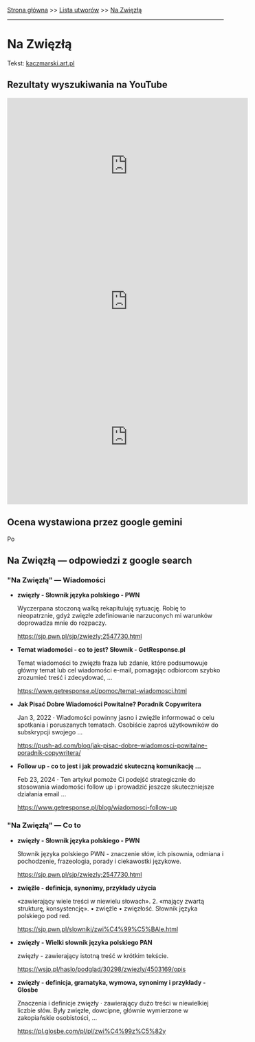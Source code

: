 [Strona główna](../index.md) >> [Lista utworów](../list.md) >> [Na Zwięzłą](332.md)

---

# Na Zwięzłą

Tekst: [kaczmarski.art.pl](https://www.kaczmarski.art.pl/tworczosc/wiersze/na-zwiezla/)

## Rezultaty wyszukiwania na YouTube

<iframe width="560" height="315" src="https://www.youtube.com/embed/8IaWemVjIhY?si=IdontcarewhotheIRSsendsImnotpayingtaxes" title="YouTube video player" frameborder="0" allow="accelerometer; autoplay; clipboard-write; encrypted-media; gyroscope; picture-in-picture; web-share" referrerpolicy="strict-origin-when-cross-origin" allowfullscreen></iframe>

<iframe width="560" height="315" src="https://www.youtube.com/embed/3_PaRYzdRj0?si=IdontcarewhotheIRSsendsImnotpayingtaxes" title="YouTube video player" frameborder="0" allow="accelerometer; autoplay; clipboard-write; encrypted-media; gyroscope; picture-in-picture; web-share" referrerpolicy="strict-origin-when-cross-origin" allowfullscreen></iframe>

<iframe width="560" height="315" src="https://www.youtube.com/embed/ZVCo28AAHkU?si=IdontcarewhotheIRSsendsImnotpayingtaxes" title="YouTube video player" frameborder="0" allow="accelerometer; autoplay; clipboard-write; encrypted-media; gyroscope; picture-in-picture; web-share" referrerpolicy="strict-origin-when-cross-origin" allowfullscreen></iframe>

## Ocena wystawiona przez google gemini

Po

## Na Zwięzłą — odpowiedzi z google search

### "Na Zwięzłą" — Wiadomości

- **zwięzły - Słownik języka polskiego - PWN**

    Wyczerpana stoczoną walką rekapituluję sytuację. Robię to nieopatrznie, gdyż zwięzłe zdefiniowanie narzuconych mi warunków doprowadza mnie do rozpaczy. 

   <https://sjp.pwn.pl/sjp/zwiezly;2547730.html>
- **Temat wiadomości - co to jest?  Słownik - GetResponse.pl**

    Temat wiadomości to zwięzła fraza lub zdanie, które podsumowuje główny temat lub cel wiadomości e-mail, pomagając odbiorcom szybko zrozumieć treść i zdecydować, ... 

   <https://www.getresponse.pl/pomoc/temat-wiadomosci.html>
- **Jak Pisać Dobre Wiadomości Powitalne? Poradnik Copywritera**

    Jan 3, 2022  ·  Wiadomości powinny jasno i zwięźle informować o celu spotkania i poruszanych tematach. Osobiście zaproś użytkowników do subskrypcji swojego ... 

   <https://push-ad.com/blog/jak-pisac-dobre-wiadomosci-powitalne-poradnik-copywritera/>
- **Follow up - co to jest i jak prowadzić skuteczną komunikację ...**

    Feb 23, 2024  ·  Ten artykuł pomoże Ci podejść strategicznie do stosowania wiadomości follow up i prowadzić jeszcze skuteczniejsze działania email ... 

   <https://www.getresponse.pl/blog/wiadomosci-follow-up>

### "Na Zwięzłą" — Co to

- **zwięzły - Słownik języka polskiego - PWN**

    Słownik języka polskiego PWN - znaczenie słów, ich pisownia, odmiana i pochodzenie, frazeologia, porady i ciekawostki językowe. 

   <https://sjp.pwn.pl/sjp/zwiezly;2547730.html>
- **zwięźle - definicja, synonimy, przykłady użycia**

    «zawierający wiele treści w niewielu słowach». 2. «mający zwartą strukturę, konsystencję». • zwięźle • zwięzłość. Słownik języka polskiego pod red. 

   <https://sjp.pwn.pl/slowniki/zwi%C4%99%C5%BAle.html>
- **zwięzły - Wielki słownik języka polskiego PAN**

    zwięzły - zawierający istotną treść w krótkim tekście. 

   <https://wsjp.pl/haslo/podglad/30298/zwiezly/4503169/opis>
- **zwięzły - definicja, gramatyka, wymowa, synonimy i przykłady - Glosbe**

    Znaczenia i definicje zwięzły · zawierający dużo treści w niewielkiej liczbie słów. Były zwięzłe, dowcipne, głównie wymierzone w zakopiańskie osobistości, ... 

   <https://pl.glosbe.com/pl/pl/zwi%C4%99z%C5%82y>

